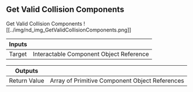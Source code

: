 ## Get Valid Collision Components
Get Valid Collision Components
![[../img/nd_img_GetValidCollisionComponents.png]]

|Inputs||
|--|--|
| Target | Interactable Component Object Reference |

|Outputs||
|--|--|
| Return Value | Array of Primitive Component Object References |

